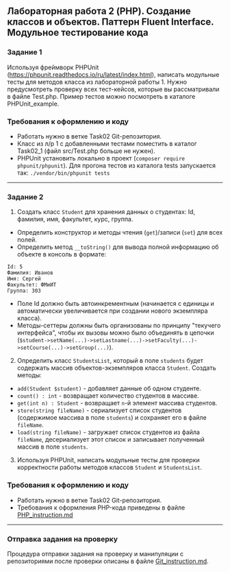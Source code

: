 ##                             Лабораторная работа 2 (PHP). Создание классов и объектов. Паттерн Fluent Interface. Модульное тестирование кода
### Задание 1
Используя фреймворк PHPUnit (https://phpunit.readthedocs.io/ru/latest/index.html), написать модульные тесты для методов класса из лабораторной работы 1. Нужно предусмотреть проверку всех тест-кейсов, которые вы рассматривали в файле Test.php.
Пример тестов можно посмотреть в каталоге PHPUnit_example.

### Требования к оформлению и коду
* Работать нужно в ветке Task02 Git-репозитория.
* Класс из л/р 1 с добавленными тестами поместить в каталог Task02_1 (файл src/Test.php больше не нужен).
* PHPUnit установить локально в проект (`composer require phpunit/phpunit`). Для прогона тестов из каталога tests запускается так: `./vendor/bin/phpunit tests`

- - -

### Задание 2
1. Создать класс `Student` для хранения данных о студентах: Id, фамилия, имя, факультет, курс, группа.
* Определить конструктор и методы чтения (`get`)/записи (`set`) для всех полей.
* Определить метод `__toString()` для вывода полной информацию об объекте в консоль в формате:

```
Id: 5
Фамилия: Иванов
Имя: Сергей
Факультет: ФМиИТ
Группа: 303
```
* Поле Id должно быть автоинкрементным (начинается с единицы и автоматически увеличивается при создании нового экземпляра класса).
* Методы-сеттеры должны быть организованы по принципу "текучего интерфейса", чтобы их вызовы можно было объединять в цепочки (`$student->setName(...)->setLastname(...)->setFaculty(...)->setCourse(...)->setGroup(...)`).

2. Определить класс `StudentsList`, который в поле `students` будет содержать массив объектов-экземпляров класса `Student`. Создать методы:
* `add(Student $student)` - добавляет данные об одном студенте.
* `count() : int` - возвращает количество студентов в массиве.
* `get(int n) : Student` - возвращает `n`-й элемент массива студентов.
* `store(string fileName)` - сериализует список студентов (содержимое массива в поле `students`) и сохраняет его в файле `fileName`.
* `load(string fileName)` - загружает список студентов из файла `fileName`, десериализует этот список и записывает полученный массив в поле `students`.
3. Используя PHPUnit, написать модульные тесты для проверки корректности работы методов классов `Student` и `StudentsList`.

### Требования к оформлению и коду
* Работать нужно в ветке Task02 Git-репозитория.
* Требования к оформления PHP-кода приведены в файле [PHP_instruction.md](PHP_instruction.md)

- - -

### Отправка задания на проверку
Процедура отправки задания на проверку и манипуляции с репозиториями после проверки описаны в файле [Git_instruction.md](Git_instruction.md).
